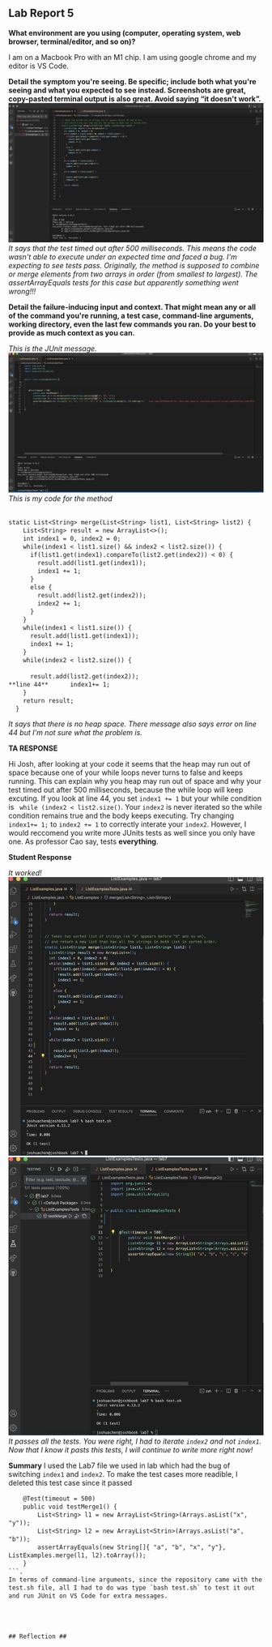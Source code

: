 ## Lab Report 5 ##


**What environment are you using (computer, operating system, web browser, terminal/editor, and so on)?**

I am on a Macbook Pro with an M1 chip. I am using google chrome and my editor is VS Code. 


**Detail the symptom you're seeing. Be specific; include both what you're seeing and what you expected to see instead. Screenshots are great, copy-pasted terminal output is also great. Avoid saying “it doesn't work”.**
![Image](LabImages5/initialCondition.png)
*It says that the test timed out after 500 milliseconds. This means the code wasn't able to execute under an expected time and faced a bug. I'm expecting to see tests pass. Originally, the method is supposed to combine or merge elements from two arrays in order (from smallest to largest). The assertArrayEquals tests for this case but apparently something went wrong!!!*




**Detail the failure-inducing input and context. That might mean any or all of the command you're running, a test case, command-line arguments, working directory, even the last few commands you ran. Do your best to provide as much context as you can.**

*This is the JUnit message.*
![Image](LabImages5/noHeapSpace.png)
*This is my code for the method*

```

static List<String> merge(List<String> list1, List<String> list2) {
    List<String> result = new ArrayList<>();
    int index1 = 0, index2 = 0;
    while(index1 < list1.size() && index2 < list2.size()) {
      if(list1.get(index1).compareTo(list2.get(index2)) < 0) {
        result.add(list1.get(index1));
        index1 += 1;
      }
      else {
        result.add(list2.get(index2));
        index2 += 1;
      }
    }
    while(index1 < list1.size()) {
      result.add(list1.get(index1));
      index1 += 1;
    }
    while(index2 < list2.size()) {
      
      result.add(list2.get(index2));
**line 44**      index1+= 1;
    }
    return result;
  }
```


*It says that there is no heap space. There message also says error on line 44 but I'm not sure what the problem is.*

**TA RESPONSE**

Hi Josh, after looking at your code it seems that the heap may run out of space because one of your while loops never turns to false and keeps running. This can explain why you heap may run out of space and why your test timed out after 500 milliseconds, because the while loop will keep excuting. If you look at line 44, you set `index1 += 1` but your while condition is ` while (index2 < list2.size()`. Your `index2` is never iterated so the while condition remains true and the body keeps executing. Try changing `index1+= 1;` to `index2 += 1` to correctly interate your `index2`. However, I would reccomend you write more JUnits tests as well since you only have one. As professor Cao say, tests **everything**.



**Student Response**

*It worked!*
![Image](LabImages5/debugged.png)
![Image](LabImages5/junitDebug.png)
*It passes all the tests. You were right, I had to iterate `index2` and not `index1`. Now that I know it pasts this tests, I will continue to write more right now!*

**Summary**
I used the Lab7 file we used in lab which had the bug of switching `index1` and `index2`. To make the test cases more readible, I deleted this test case since it passed 
```
	@Test(timeout = 500)
	public void testMerge1() {
    	List<String> l1 = new ArrayList<String>(Arrays.asList("x", "y"));
		List<String> l2 = new ArrayList<Strin>(Arrays.asList("a", "b"));
		assertArrayEquals(new String[]{ "a", "b", "x", "y"}, ListExamples.merge(l1, l2).toArray());
	}
```. 
In terms of command-line arguments, since the repository came with the test.sh file, all I had to do was type `bash test.sh` to test it out and run JUnit on VS Code for extra messages. 




## Reflection ##









